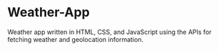 # Weather-App
Weather app written in HTML, CSS, and JavaScript using the APIs for fetching weather and geolocation information.
